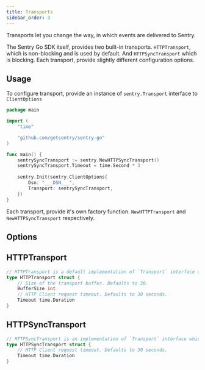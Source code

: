 ```yaml
---
title: Transports
sidebar_order: 3
---
```


Transports let you change the way, in which events are delivered to Sentry.

The Sentry Go SDK itself, provides two built-in transports. `HTTPTransport`, which is non-blocking and is used by default. And `HTTPSyncTransport` which is blocking. Each transport, provide slightly different configuration options.

## Usage

To configure transport, provide an instance of `sentry.Transport` interface to `ClientOptions`

```go
package main

import (
    "time"

    "github.com/getsentry/sentry-go"
)

func main() {
    sentrySyncTransport := sentry.NewHTTPSyncTransport()
    sentrySyncTransport.Timeout = time.Second * 3
    
    sentry.Init(sentry.ClientOptions{
        Dsn: "___DSN___",
        Transport: sentrySyncTransport,
    })
}
```

Each transport, provide it's own factory function. `NewHTTPTransport` and `NewHTTPSyncTransport` respectively.

## Options

## HTTPTransport

```go
// HTTPTransport is a default implementation of `Transport` interface used by `Client`.
type HTTPTransport struct {
	// Size of the transport buffer. Defaults to 30.
	BufferSize int
	// HTTP Client request timeout. Defaults to 30 seconds.
	Timeout time.Duration
}
```

## HTTPSyncTransport

```go
// HTTPSyncTransport is an implementation of `Transport` interface which blocks after each captured event.
type HTTPSyncTransport struct {
	// HTTP Client request timeout. Defaults to 30 seconds.
	Timeout time.Duration
}
```